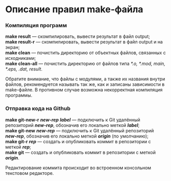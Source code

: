 # Описание правил make-файла
### Компиляция программ
**make result** — скомпилировать, вывести результат в файл output;<br>
**make result-r** — скомпилировать, вывести результат в файл output и на экран;<br>
**make clean** — почистить директорию от объектных файлов, связанных с исходниками;<br>
**make clean-all** — почистить директорию от файлов типа _*.o, *.mod, main, *.eps, *.dat, result*_.<br>

Обратите внимание, что файлы с модулями, а также их названия внутри файлов, рекомендуется называть так же, как и записаны зависимости в make-файле. В противном случае возможна некорректная компиляция программы. 
### Отправка кода на Github
**make git-new-r** ___new-rep___ ___label___ — подключить к Git удалённый репозиторий ___new-rep___, обозначив его локально меткой ___label___;<br>
**make git-new** ___new-rep___ — подключить к Git удалённый репозиторий ___new-rep___, обозначив его локально меткой ___origin___ (по умолчанию);<br>
**make git-r** ___rep___ — создать и опубликовать коммит в репозитории с меткой ___rep___;<br>
**make git** — создать и опубликовать коммит в репозитории с меткой ___origin___.<br>

Редактирование коммита происходит во встроенном консольном текстовом редакторе.<br>
